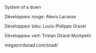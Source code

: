 System of a down

Développeur rouge: Alexis Lacasse

Développeur bleu: Louis-Philippe Gravel

Développeur vert: Tristan Girard-Montpetit

megazordsoad.com/soad/